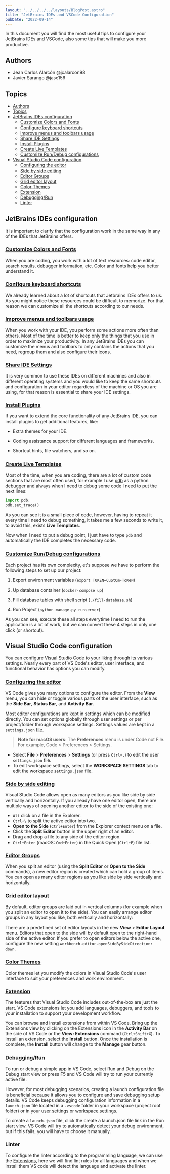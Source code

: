 ```yaml
---
layout: "../../../../layouts/BlogPost.astro"
title: "JetBrains IDEs and VSCode Configuration"
pubDate: "2022-09-14"
---
```


In this document you will find the most useful tips to configure your JetBrains IDEs and VSCode, also some tips that will make you more productive.

## Authors

- Jean Carlos Alarcón @jcalarcon98
- Javier Sarango @jase156

## Topics

- [Authors](#authors)
- [Topics](#topics)
- [JetBrains IDEs configuration](#jetbrains-ides-configuration)
  - [Customize Colors and Fonts](#customize-colors-and-fonts)
  - [Configure keyboard shortcuts](#configure-keyboard-shortcuts)
  - [Improve menus and toolbars usage](#improve-menus-and-toolbars-usage)
  - [Share IDE Settings](#share-ide-settings)
  - [Install Plugins](#install-plugins)
  - [Create Live Templates](#create-live-templates)
  - [Customize Run/Debug configurations](#customize-rundebug-configurations)
- [Visual Studio Code configuration](#visual-studio-code-configuration)
  - [Configuring the editor](#configuring-the-editor)
  - [Side by side editing](#side-by-side-editing)
  - [Editor Groups](#editor-groups)
  - [Grid editor layout](#grid-editor-layout)
  - [Color Themes](#color-themes)
  - [Extension](#extension)
  - [Debugging/Run](#debuggingrun)
  - [Linter](#linter)

## JetBrains IDEs configuration

It is important to clarify that the configuration work in the same way in any of the IDEs that JetBrains offers.

### [Customize Colors and Fonts](https://www.jetbrains.com/help/pycharm/configuring-colors-and-fonts.html)

When you are coding, you work with a lot of text resources: code editor, search results, debugger information, etc. Color and fonts help you better understand it.

### [Configure keyboard shortcuts](https://www.jetbrains.com/help/pycharm/configuring-keyboard-and-mouse-shortcuts.html)

We already learned about a lot of shortcuts that Jetbrains IDEs offers to us. As you might notice these resources could be difficult to memorize. For that reason we can customize all the shortcuts according to our needs.

### [Improve menus and toolbars usage](https://www.jetbrains.com/help/pycharm/customize-actions-menus-and-toolbars.html)

When you work with your IDE, you perform some actions more often than others. Most of the time is better to keep only the things that you use in order to maximize your productivity. In any JetBrains IDEs you can customize the menus and toolbars to only contains the actions that you need, regroup them and also configure their icons.

### [Share IDE Settings](https://www.jetbrains.com/help/idea/sharing-your-ide-settings.html)

It is very common to use these IDEs on different machines and also in different operating systems and you would like to keep the same shortcuts and configuration in your editor regardless of the machine or OS you are using, for that reason is essential to share your IDE settings.

### [Install Plugins](https://www.jetbrains.com/help/pycharm/managing-plugins.html)

If you want to extend the core functionality of any JetBrains IDE, you can install plugins to get additional features, like:

- Extra themes for your IDE.

- Coding assistance support for different languages and frameworks.

- Shortcut hints, file watchers, and so on.

### [Create Live Templates](https://www.jetbrains.com/help/pycharm/creating-and-editing-live-templates.html)

Most of the time, when you are coding, there are a lot of custom code sections that are most often used, for example I use [pdb](https://docs.python.org/3/library/pdb.html) as a python debugger and always when I need to debug some code I need to put the next lines:

``` python
import pdb;
pdb.set_trace()
```

As you can see it is a small piece of code, however, having to repeat it every time I need to debug something, it takes me a few seconds to write it, to avoid this, exists **Live Templates**.

Now when I need to put a debug point, I just have to type `pdb` and automatically the IDE completes the necessary code.

### [Customize Run/Debug configurations](https://www.jetbrains.com/help/pycharm/run-debug-configuration.html)

Each project has its own complexity, et's suppose we have to perform the following steps to set up our project:

1. Export environment variables (`export TOKEN=CuStOm-ToKeN`)

2. Up database container (`docker-compose up`)

3. Fill database tables with shell script (`./fill-database.sh`)

4. Run Project (`python manage.py runserver`)

As you can see, execute these all steps everytime I need to run the application is a lot of work, but we can convert these 4 steps in only one click (or shortcut).

## Visual Studio Code configuration

You can configure Visual Studio Code to your liking through its various settings. Nearly every part of VS Code's editor, user interface, and functional behavior has options you can modify.

### [Configuring the editor](#https://code.visualstudio.com/docs/getstarted/userinterface#_configuring-the-editor)

VS Code gives you many options to configure the editor. From the **View** menu, you can hide or toggle various parts of the user interface, such as the **Side Bar**, **Status Bar**, and **Activity Bar**.

Most editor configurations are kept in settings which can be modified directly. You can set options globally through user settings or per project/folder through workspace settings. Settings values are kept in a `settings.json` [file](#https://code.visualstudio.com/docs/getstarted/settings#_settingsjson).

> **Note for macOS users**: The **Preferences** menu is under Code not File. For example, Code > Preferences > Settings.

- Select **File** > **Preferences** > **Settings** (or press `Ctrl+,`) to edit the user `settings.json` file.
- To edit workspace settings, select the **WORKSPACE SETTINGS** tab to edit the workspace `settings.json` file.

### [Side by side editing](#https://code.visualstudio.com/docs/getstarted/userinterface#_side-by-side-editing)

Visual Studio Code allows open as many editors as you like side by side vertically and horizontally. If you already have one editor open, there are multiple ways of opening another editor to the side of the existing one:

- `Alt` click on a file in the Explorer.
- `Ctrl+\` to split the active editor into two.
- **Open to the Side** (`Ctrl+Enter`) from the Explorer context menu on a file.
- Click the **Split Editor** button in the upper right of an editor.
- Drag and drop a file to any side of the editor region.
- `Ctrl+Enter` (macOS: `Cmd+Enter`) in the Quick Open (`Ctrl+P`) file list.

### [Editor Groups](#https://code.visualstudio.com/docs/getstarted/userinterface#_editor-groups)

When you split an editor (using the **Split Editor** or **Open to the Side** commands), a new editor region is created which can hold a group of items. You can open as many editor regions as you like side by side vertically and horizontally.

### [Grid editor layout](https://code.visualstudio.com/docs/getstarted/userinterface#_grid-editor-layout)

By default, editor groups are laid out in vertical columns (for example when you split an editor to open it to the side). You can easily arrange editor groups in any layout you like, both vertically and horizontally:

There are a predefined set of editor layouts in the new **View** > **Editor Layout** menu. Editors that open to the side will by default open to the right-hand side of the active editor. If you prefer to open editors below the active one, configure the new setting `workbench.editor.openSideBySideDirection: down`.

### [Color Themes](#https://code.visualstudio.com/docs/getstarted/themes)

Color themes let you modify the colors in Visual Studio Code's user interface to suit your preferences and work environment.

### [Extension](#https://code.visualstudio.com/docs/editor/extension-marketplace)

The features that Visual Studio Code includes out-of-the-box are just the start. VS Code extensions let you add languages, debuggers, and tools to your installation to support your development workflow.

You can browse and install extensions from within VS Code. Bring up the Extensions view by clicking on the Extensions icon in the **Activity Bar** on the side of VS Code or the **View: Extensions** command (`Ctrl+Shift+X`). To install an extension, select the **Install** button. Once the installation is complete, the **Install** button will change to the **Manage** gear button.

### [Debugging/Run](#https://code.visualstudio.com/docs/editor/debugging)

To run or debug a simple app in VS Code, select Run and Debug on the Debug start view or press F5 and VS Code will try to run your currently active file.

However, for most debugging scenarios, creating a launch configuration file is beneficial because it allows you to configure and save debugging setup details. VS Code keeps debugging configuration information in a `launch.json` file located in a `.vscode` folder in your workspace (project root folder) or in your [user settings](#https://code.visualstudio.com/docs/editor/debugging#_global-launch-configuration) or [workspace settings](#https://code.visualstudio.com/docs/editor/multi-root-workspaces#_workspace-launch-configurations).

To create a `launch.json` file, click the create a launch.json file link in the Run start view. VS Code will try to automatically detect your debug environment, but if this fails, you will have to choose it manually.

### Linter

To configure the linter according to the programming language, we can use the [Extensions](#https://marketplace.visualstudio.com/VSCode), here we will find lint rules for all languages and when we install them VS code will detect the language and activate the linter.
